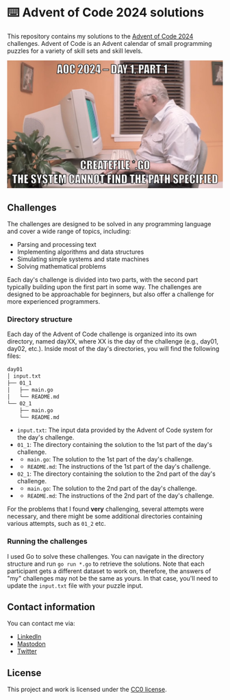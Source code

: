 # ⌨️ Advent of Code 2024 solutions

This repository contains my solutions to the [Advent of Code 2024](https://adventofcode.com/2024) challenges. Advent of Code is an Advent calendar of small programming puzzles for a variety of skill sets and skill levels.

![meme_picture](meme.jpg)

## Challenges

The challenges are designed to be solved in any programming language and cover a wide range of topics, including:

- Parsing and processing text
- Implementing algorithms and data structures
- Simulating simple systems and state machines
- Solving mathematical problems

Each day's challenge is divided into two parts, with the second part typically building upon the first part in some way. The challenges are designed to be approachable for beginners, but also offer a challenge for more experienced programmers.

### Directory structure

Each day of the Advent of Code challenge is organized into its own directory, named dayXX, where XX is the day of the challenge (e.g., day01, day02, etc.). Inside most of the day's directories, you will find the following files:

```text
day01
│ input.txt
├── 01_1
│   ├── main.go
│   └── README.md
└── 02_1
	├── main.go
	└── README.md
```

- `input.txt`: The input data provided by the Advent of Code system for the day's challenge.
- `01_1`: The directory containing the solution to the 1st part of the day's challenge.
- - `main.go`: The solution to the 1st part of the day's challenge.
- - `README.md`: The instructions of the 1st part of the day's challenge.
- `02_1`: The directory containing the solution to the 2nd part of the day's challenge.
- - `main.go`: The solution to the 2nd part of the day's challenge.
- - `README.md`: The instructions of the 2nd part of the day's challenge.

For the problems that I found **very** challenging, several attempts were necessary, and there might be some additional directories containing various attempts, such as `01_2` etc.

### Running the challenges

I used Go to solve these challenges.
You can navigate in the directory structure and run `go run *.go` to retrieve the solutions.
Note that each participant gets a different dataset to work on, therefore, the answers of "my" challenges may not be the same as yours. In that case, you'll need to update the `input.txt` file with your puzzle input.

## Contact information

You can contact me via:

- [LinkedIn](https://www.linkedin.com/in/cl3mcg/?locale=en_US)
- [Mastodon](https://fosstodon.org/@cl3mcg)
- [Twitter](https://twitter.com/cl3mcg)

## License

This project and work is licensed under the [CC0 license](https://creativecommons.org/publicdomain/zero/1.0/).